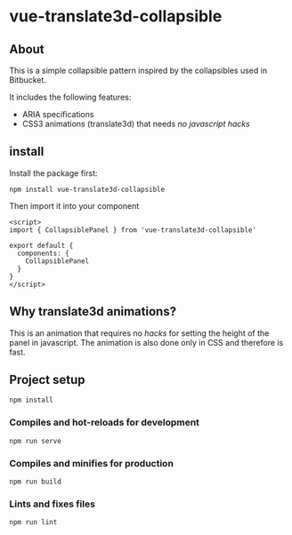 # vue-translate3d-collapsible

## About

This is a simple collapsible pattern inspired by the collapsibles used
in Bitbucket.

It includes the following features:
- ARIA specifications
- CSS3 animations (translate3d) that needs *no javascript hacks*

## install

Install the package first:

```
npm install vue-translate3d-collapsible
```
Then import it into your component

```
<script>
import { CollapsiblePanel } from 'vue-translate3d-collapsible'

export default {
  components: {
    CollapsiblePanel
  }
}
</script>
```

## Why translate3d animations?

This is an animation that requires no *hacks* for setting the height of the panel in
javascript. The animation is also done only in CSS and therefore is fast.

## Project setup
```
npm install
```

### Compiles and hot-reloads for development
```
npm run serve
```

### Compiles and minifies for production
```
npm run build
```

### Lints and fixes files
```
npm run lint
```
